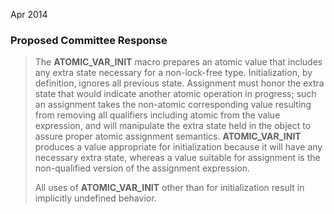 Apr 2014

### Proposed Committee Response

> The **ATOMIC\_VAR\_INIT** macro prepares an atomic value that includes any extra
> state necessary for a non-lock-free type. Initialization, by definition, ignores
> all previous state. Assignment must honor the extra state that would indicate
> another atomic operation in progress; such an assignment takes the non-atomic
> corresponding value resulting from removing all qualifiers including atomic from
> the value expression, and will manipulate the extra state held in the object to
> assure proper atomic assignment semantics. **ATOMIC\_VAR\_INIT** produces a
> value appropriate for initialization because it will have any necessary extra
> state, whereas a value suitable for assignment is the non-qualified version of
> the assignment expression.
>
> All uses of **ATOMIC\_VAR\_INIT** other than for initialization result in
> implicitly undefined behavior.
